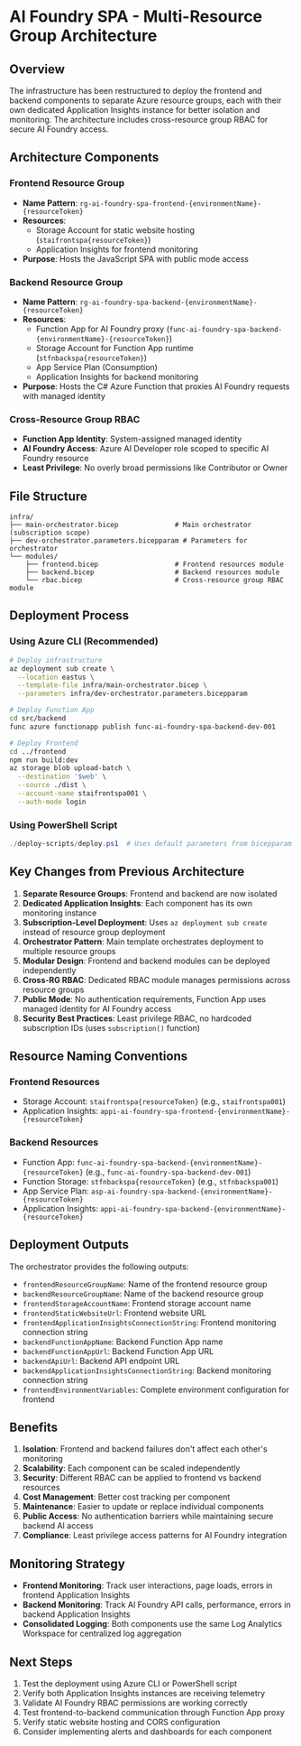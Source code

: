 # AI Foundry SPA - Multi-Resource Group Architecture

## Overview

The infrastructure has been restructured to deploy the frontend and backend components to separate Azure resource groups, each with their own dedicated Application Insights instance for better isolation and monitoring. The architecture includes cross-resource group RBAC for secure AI Foundry access.

## Architecture Components

### Frontend Resource Group
- **Name Pattern**: `rg-ai-foundry-spa-frontend-{environmentName}-{resourceToken}`
- **Resources**:
  - Storage Account for static website hosting (`staifrontspa{resourceToken}`)
  - Application Insights for frontend monitoring
- **Purpose**: Hosts the JavaScript SPA with public mode access

### Backend Resource Group  
- **Name Pattern**: `rg-ai-foundry-spa-backend-{environmentName}-{resourceToken}`
- **Resources**:
  - Function App for AI Foundry proxy (`func-ai-foundry-spa-backend-{environmentName}-{resourceToken}`)
  - Storage Account for Function App runtime (`stfnbackspa{resourceToken}`)
  - App Service Plan (Consumption)
  - Application Insights for backend monitoring
- **Purpose**: Hosts the C# Azure Function that proxies AI Foundry requests with managed identity

### Cross-Resource Group RBAC
- **Function App Identity**: System-assigned managed identity
- **AI Foundry Access**: Azure AI Developer role scoped to specific AI Foundry resource
- **Least Privilege**: No overly broad permissions like Contributor or Owner

## File Structure

```
infra/
├── main-orchestrator.bicep              # Main orchestrator (subscription scope)
├── dev-orchestrator.parameters.bicepparam # Parameters for orchestrator
└── modules/
    ├── frontend.bicep                   # Frontend resources module
    ├── backend.bicep                    # Backend resources module
    └── rbac.bicep                       # Cross-resource group RBAC module
```

## Deployment Process

### Using Azure CLI (Recommended)
```bash
# Deploy infrastructure
az deployment sub create \
  --location eastus \
  --template-file infra/main-orchestrator.bicep \
  --parameters infra/dev-orchestrator.parameters.bicepparam

# Deploy Function App
cd src/backend
func azure functionapp publish func-ai-foundry-spa-backend-dev-001

# Deploy Frontend
cd ../frontend
npm run build:dev
az storage blob upload-batch \
  --destination '$web' \
  --source ./dist \
  --account-name staifrontspa001 \
  --auth-mode login
```

### Using PowerShell Script
```powershell
./deploy-scripts/deploy.ps1  # Uses default parameters from bicepparam file
```

## Key Changes from Previous Architecture

1. **Separate Resource Groups**: Frontend and backend are now isolated
2. **Dedicated Application Insights**: Each component has its own monitoring instance
3. **Subscription-Level Deployment**: Uses `az deployment sub create` instead of resource group deployment
4. **Orchestrator Pattern**: Main template orchestrates deployment to multiple resource groups
5. **Modular Design**: Frontend and backend modules can be deployed independently
6. **Cross-RG RBAC**: Dedicated RBAC module manages permissions across resource groups
7. **Public Mode**: No authentication requirements, Function App uses managed identity for AI Foundry access
8. **Security Best Practices**: Least privilege RBAC, no hardcoded subscription IDs (uses `subscription()` function)

## Resource Naming Conventions

### Frontend Resources
- Storage Account: `staifrontspa{resourceToken}` (e.g., `staifrontspa001`)
- Application Insights: `appi-ai-foundry-spa-frontend-{environmentName}-{resourceToken}`

### Backend Resources
- Function App: `func-ai-foundry-spa-backend-{environmentName}-{resourceToken}` (e.g., `func-ai-foundry-spa-backend-dev-001`)
- Function Storage: `stfnbackspa{resourceToken}` (e.g., `stfnbackspa001`)
- App Service Plan: `asp-ai-foundry-spa-backend-{environmentName}-{resourceToken}`
- Application Insights: `appi-ai-foundry-spa-backend-{environmentName}-{resourceToken}`

## Deployment Outputs

The orchestrator provides the following outputs:

- `frontendResourceGroupName`: Name of the frontend resource group
- `backendResourceGroupName`: Name of the backend resource group
- `frontendStorageAccountName`: Frontend storage account name
- `frontendStaticWebsiteUrl`: Frontend website URL
- `frontendApplicationInsightsConnectionString`: Frontend monitoring connection string
- `backendFunctionAppName`: Backend Function App name
- `backendFunctionAppUrl`: Backend Function App URL
- `backendApiUrl`: Backend API endpoint URL
- `backendApplicationInsightsConnectionString`: Backend monitoring connection string
- `frontendEnvironmentVariables`: Complete environment configuration for frontend

## Benefits

1. **Isolation**: Frontend and backend failures don't affect each other's monitoring
2. **Scalability**: Each component can be scaled independently
3. **Security**: Different RBAC can be applied to frontend vs backend resources
4. **Cost Management**: Better cost tracking per component
5. **Maintenance**: Easier to update or replace individual components
6. **Public Access**: No authentication barriers while maintaining secure backend AI access
7. **Compliance**: Least privilege access patterns for AI Foundry integration

## Monitoring Strategy

- **Frontend Monitoring**: Track user interactions, page loads, errors in frontend Application Insights
- **Backend Monitoring**: Track AI Foundry API calls, performance, errors in backend Application Insights
- **Consolidated Logging**: Both components use the same Log Analytics Workspace for centralized log aggregation

## Next Steps

1. Test the deployment using Azure CLI or PowerShell script
2. Verify both Application Insights instances are receiving telemetry
3. Validate AI Foundry RBAC permissions are working correctly
4. Test frontend-to-backend communication through Function App proxy
5. Verify static website hosting and CORS configuration
6. Consider implementing alerts and dashboards for each component
